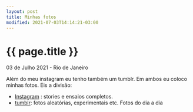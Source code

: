 ```yaml
---
layout: post
title: Minhas fotos
modified: 2021-07-03T14:14:21-03:00
---
```


{{ page.title }}
================

<p class="meta">03 de Julho 2021 - Rio de Janeiro</p>

Além do meu instagram eu tenho também um tumblr. Em ambos eu coloco minhas fotos. Eis a divisão:

- [Instagram](https://www.instagram.com/leocoelho_jor/) : stories e ensaios completos. 
- [tumblr](https://leocoelho-jor.tumblr.com/): fotos aleatórias, experimentais etc. Fotos do dia a dia 
